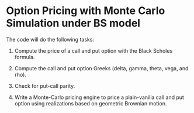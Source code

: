 # Option Pricing with Monte Carlo Simulation under BS model
The code will do the following tasks:

1) Compute the price of a call and put option with the Black Scholes formula.

2) Compute the call and put option Greeks (delta, gamma, theta, vega, and rho).

3) Check for put-call parity.

4) Write a Monte-Carlo pricing engine to price a plain-vanilla call and put option using realizations based on geometric Brownian motion.
